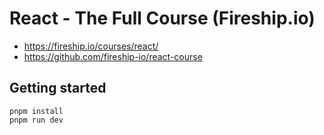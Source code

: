 # React - The Full Course (Fireship.io)

- https://fireship.io/courses/react/
- https://github.com/fireship-io/react-course

## Getting started

```console
pnpm install
pnpm run dev
```
